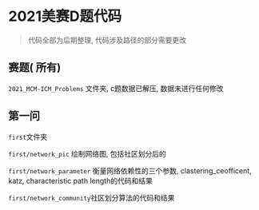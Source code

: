 # 2021美赛D题代码

>   代码全部为后期整理, 代码涉及路径的部分需要更改

## 赛题( 所有)

`2021_MCM-ICM_Problems` 文件夹, c题数据已解压, 数据未进行任何修改

 ## 第一问

`first`文件夹

`first/network_pic` 绘制网络图, 包括社区划分后的

`first/network_parameter` 衡量网络依赖性的三个参数, clastering_ceofficent, katz, characteristic path length的代码和结果

`first/network_community`社区划分算法的代码和结果





